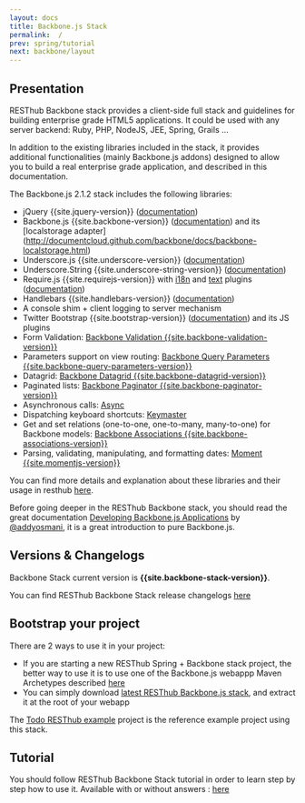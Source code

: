 ```yaml
---
layout: docs
title: Backbone.js Stack
permalink:  /
prev: spring/tutorial
next: backbone/layout
---
```


<div class="toc"></div>

## Presentation

RESThub Backbone stack provides a client-side full stack and guidelines for building enterprise grade HTML5 applications. 
It could be used with any server backend: Ruby, PHP, NodeJS, JEE, Spring, Grails ...

In addition to the existing libraries included in the stack, it provides additional functionalities (mainly Backbone.js addons)
designed to allow you to build a real enterprise grade application, and described in this documentation.

The Backbone.js 2.1.2 stack includes the following libraries:

* jQuery {{site.jquery-version}} ([documentation](http://docs.jquery.com/Main_Page))
* Backbone.js {{site.backbone-version}} ([documentation](http://documentcloud.github.com/backbone/)) and its [localstorage adapter]
  (http://documentcloud.github.com/backbone/docs/backbone-localstorage.html)
* Underscore.js {{site.underscore-version}} ([documentation](http://documentcloud.github.com/underscore/))
* Underscore.String {{site.underscore-string-version}} ([documentation](https://github.com/epeli/underscore.string#readme))
* Require.js {{site.requirejs-version}} with [i18n](http://requirejs.org/docs/api.html#i18n) and [text](http://requirejs.org/docs/api.html#text) plugins
  ([documentation](http://requirejs.org/docs/api.html))
* Handlebars {{site.handlebars-version}} ([documentation](http://handlebarsjs.com))
* A console shim + client logging to server mechanism
* Twitter Bootstrap {{site.bootstrap-version}} ([documentation](http://getbootstrap.com/{{site.bootstrap-version}}/)) and its JS plugins
* Form Validation: [Backbone Validation {{site.backbone-validation-version}}](http://github.com/thedersen/backbone.validation)
* Parameters support on view routing: [Backbone Query Parameters {{site.backbone-query-parameters-version}}](http://github.com/jhudson8/backbone-query-parameters)
* Datagrid: [Backbone Datagrid {{site.backbone-datagrid-version}}](http://loicfrering.github.com/backbone.datagrid/)
* Paginated lists: [Backbone Paginator {{site.backbone-paginator-version}}](http://addyosmani.github.com/backbone.paginator/)
* Asynchronous calls: [Async](http://github.com/caolan/async/)
* Dispatching keyboard shortcuts: [Keymaster](http://gobby/keymasterithub.com/madr)
* Get and set relations (one-to-one, one-to-many, many-to-one) for Backbone models: [Backbone Associations {{site.backbone-associations-version}}](http://dhruvaray.github.io/backbone-associations/)
* Parsing, validating, manipulating, and formatting dates: [Moment {{site.momentjs-version}}](http://momentjs.com/)

You can find more details and explanation about these libraries and their usage in resthub [here](/docs/backbone/third-party).

Before going deeper in the RESThub Backbone stack, you should read the great documentation
[Developing Backbone.js Applications](http://addyosmani.github.com/backbone-fundamentals/) by [@addyosmani](https://twitter.com/addyosmani),
it is a great introduction to pure Backbone.js.

## Versions & Changelogs

Backbone Stack current version is **{{site.backbone-stack-version}}**.

You can find RESThub Backbone Stack release changelogs [here](/new/releases)

## Bootstrap your project

There are 2 ways to use it in your project:

* If you are starting a new RESThub Spring + Backbone stack project, the better way to use it is to use one of the Backbone.js webappp
  Maven Archetypes described [here](/docs/spring/bootstrap)
* You can simply download [latest RESThub Backbone.js stack](https://github.com/resthub/resthub-backbone-stack/archive/master.zip),
  and extract it at the root of your webapp

The [Todo RESThub example](https://github.com/resthub/todo-backbone-example) project is the reference example project using this stack.

## Tutorial

You should follow RESThub Backbone Stack tutorial in order to learn step by step how to use it. Available with or without answers :
[here](/docs/backbone/tutorial)